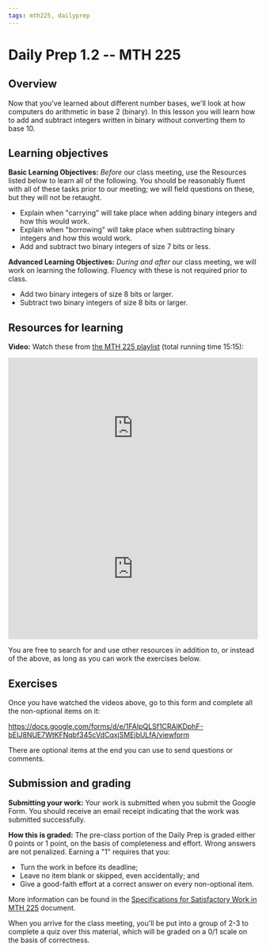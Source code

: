 ```yaml
---
tags: mth225, dailyprep
---
```


# Daily Prep 1.2 -- MTH 225

## Overview

Now that you've learned about different number bases, we'll look at how computers do arithmetic in base 2 (binary). In this lesson you will learn how to add and subtract integers written in binary without converting them to base 10. 

## Learning objectives 

**Basic Learning Objectives:** *Before* our class meeting, use the Resources listed below to learn all of the following. You should be reasonably fluent with all of these tasks prior to our meeting; we will field questions on these, but they will not be retaught. 

- Explain when "carrying" will take place when adding binary integers and how this would work. 
- Explain when "borrowing" will take place when subtracting binary integers and how this would work. 
- Add and subtract two binary integers of size 7 bits or less. 


**Advanced Learning Objectives:** *During and after* our class meeting, we will work on learning the following. Fluency with these is not required prior to class. 

- Add two binary integers of size 8 bits or larger. 
- Subtract two binary integers of size 8 bits or larger. 




## Resources for learning

**Video:** Watch these from [the MTH 225 playlist](https://vimeo.com/showcase/8667148) (total running time 15:15): 

<div style="padding:56.25% 0 0 0;position:relative;"><iframe src="https://player.vimeo.com/video/578516501?badge=0&amp;autopause=0&amp;player_id=0&amp;app_id=58479" frameborder="0" allow="autoplay; fullscreen; picture-in-picture" allowfullscreen style="position:absolute;top:0;left:0;width:100%;height:100%;" title="Screencast 1.4: Addition in binary"></iframe></div><script src="https://player.vimeo.com/api/player.js"></script>

<div style="padding:56.25% 0 0 0;position:relative;"><iframe src="https://player.vimeo.com/video/579560863?badge=0&amp;autopause=0&amp;player_id=0&amp;app_id=58479" frameborder="0" allow="autoplay; fullscreen; picture-in-picture" allowfullscreen style="position:absolute;top:0;left:0;width:100%;height:100%;" title="Screencast 1.5: Subtraction in binary"></iframe></div><script src="https://player.vimeo.com/api/player.js"></script>


You are free to search for and use other resources in addition to, or instead of the above, as long as you can work the exercises below.

## Exercises 

Once you have watched the videos above, go to this form and complete all the non-optional items on it: 

https://docs.google.com/forms/d/e/1FAIpQLSf1CRAlKDphF-bEIJ8NUE7WtKFNqbf345cVdCqxjSMEjbULfA/viewform

There are optional items at the end you can use to send questions or comments. 



## Submission and grading 

**Submitting your work:** Your work is submitted when you submit the Google Form. You should receive an email receipt indicating that the work was submitted successfully.  

**How this is graded:** The pre-class portion of the Daily Prep is graded either 0 points or 1 point, on the basis of completeness and effort. Wrong answers are not penalized. Earning a "1" requires that you: 

- Turn the work in before its deadline; 
- Leave no item blank or skipped, even accidentally; and 
- Give a good-faith effort at a correct answer on every non-optional item. 

More information can be found in the [Specifications for Satisfactory Work in MTH 225](/Cy6P0rGZQzuOM3NwZ3ZuMw) document. 

When you arrive for the class meeting, you'll be put into a group of 2-3 to complete a quiz over this material, which will be graded on a 0/1 scale on the basis of correctness. 